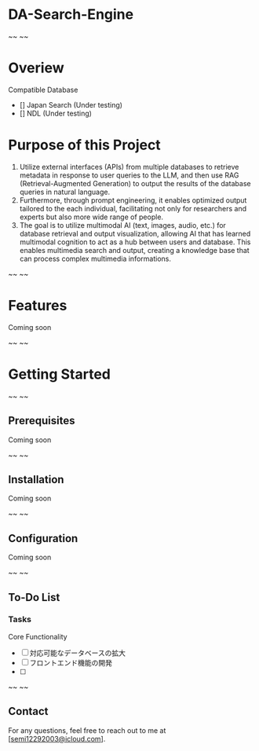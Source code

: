 # DA-Search-Engine

~~ ~~
# Overiew

Compatible Database
- [] Japan Search (Under testing)
- [] NDL  (Under testing)

# Purpose of this Project
1. Utilize external interfaces (APIs) from multiple databases to retrieve metadata in response to user queries to the LLM, and then use RAG (Retrieval-Augmented Generation) to output the results of the database queries in natural language.
2. Furthermore, through prompt engineering, it enables optimized output tailored to the each individual, facilitating not only for researchers and experts but also more wide range of people.
3. The goal is to utilize multimodal AI (text, images, audio, etc.) for database retrieval and output visualization, allowing AI that has learned multimodal cognition to act as a hub between users and database. This enables multimedia search and output, creating a knowledge base that can process complex multimedia informations.

~~ ~~
# Features
Coming soon

~~ ~~
# Getting Started

~~ ~~
## Prerequisites
Coming soon

~~ ~~
## Installation
Coming soon

~~ ~~
## Configuration
Coming soon

~~ ~~
## To-Do List
### Tasks
Core Functionality
- [ ] 対応可能なデータベースの拡大
- [ ] フロントエンド機能の開発
- [ ] 

~~ ~~
## Contact
For any questions, feel free to reach out to me at [semi12292003@icloud.com].
